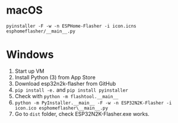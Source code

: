 # macOS

`pyinstaller -F -w -n ESPHome-Flasher -i icon.icns esphomeflasher/__main__.py`

# Windows

1. Start up VM
2. Install Python (3) from App Store
3. Download esp32n2k-flasher from GitHub
4. `pip install -e.` and `pip install pyinstaller`
5. Check with `python -m flashtool.__main__`
6. `python -m PyInstaller.__main__ -F -w -n ESP32N2K-Flasher -i icon.ico esphomeflasher\__main__.py`
7. Go to `dist` folder, check ESP32N2K-Flasher.exe works.

